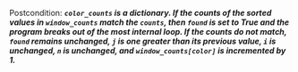 Postcondition: ***`color_counts` is a dictionary. If the counts of the sorted values in `window_counts` match the `counts`, then `found` is set to True and the program breaks out of the most internal loop. If the counts do not match, `found` remains unchanged, `j` is one greater than its previous value, `i` is unchanged, `n` is unchanged, and `window_counts[color]` is incremented by 1.***